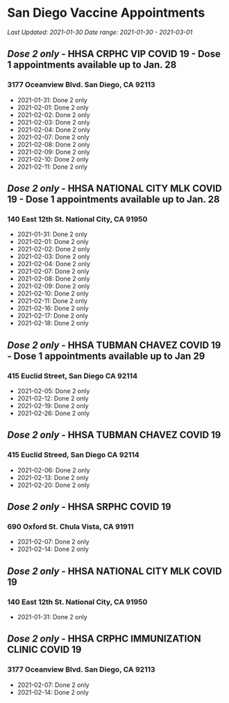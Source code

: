 # San Diego Vaccine Appointments
*Last Updated: 2021-01-30*
*Date range: 2021-01-30 - 2021-03-01*

## *Dose 2 only* - HHSA CRPHC VIP COVID 19 - Dose 1 appointments available up to Jan. 28
### 3177 Oceanview Blvd. San Diego, CA 92113
- 2021-01-31: Done 2 only
- 2021-02-01: Done 2 only
- 2021-02-02: Done 2 only
- 2021-02-03: Done 2 only
- 2021-02-04: Done 2 only
- 2021-02-07: Done 2 only
- 2021-02-08: Done 2 only
- 2021-02-09: Done 2 only
- 2021-02-10: Done 2 only
- 2021-02-11: Done 2 only

## *Dose 2 only* - HHSA NATIONAL CITY MLK COVID 19 - Dose 1 appointments available up to Jan. 28
### 140 East 12th St. National City, CA 91950
- 2021-01-31: Done 2 only
- 2021-02-01: Done 2 only
- 2021-02-02: Done 2 only
- 2021-02-03: Done 2 only
- 2021-02-04: Done 2 only
- 2021-02-07: Done 2 only
- 2021-02-08: Done 2 only
- 2021-02-09: Done 2 only
- 2021-02-10: Done 2 only
- 2021-02-11: Done 2 only
- 2021-02-16: Done 2 only
- 2021-02-17: Done 2 only
- 2021-02-18: Done 2 only

## *Dose 2 only* - HHSA TUBMAN CHAVEZ COVID 19 - Dose 1 appointments available up to Jan 29
### 415 Euclid Street, San Diego CA 92114
- 2021-02-05: Done 2 only
- 2021-02-12: Done 2 only
- 2021-02-19: Done 2 only
- 2021-02-26: Done 2 only

## *Dose 2 only* - HHSA TUBMAN CHAVEZ COVID 19
### 415 Euclid Streed, San Diego CA 92114
- 2021-02-06: Done 2 only
- 2021-02-13: Done 2 only
- 2021-02-20: Done 2 only

## *Dose 2 only* - HHSA SRPHC COVID 19
### 690 Oxford St. Chula Vista, CA 91911
- 2021-02-07: Done 2 only
- 2021-02-14: Done 2 only

## *Dose 2 only* - HHSA NATIONAL CITY MLK COVID 19
### 140 East 12th St. National City, CA 91950
- 2021-01-31: Done 2 only

## *Dose 2 only* - HHSA CRPHC IMMUNIZATION CLINIC COVID 19
### 3177 Oceanview Blvd. San Diego, CA 92113
- 2021-02-07: Done 2 only
- 2021-02-14: Done 2 only

